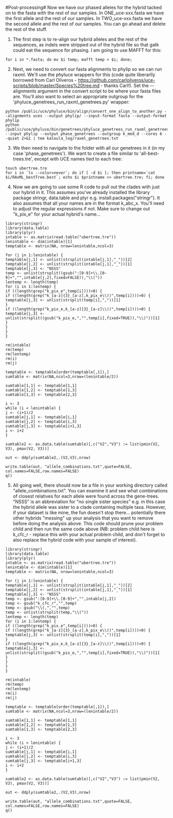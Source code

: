 #Post-processing#
Now we have our phased alleles for the hybrid tacked on to the fasta with the rest of our samples. In ONE_uce-xxx.fasta we have the first allele and the rest of our samples. In TWO_uce-xxx.fasta we have the second allele and the rest of our samples. You can go ahead and delete the rest of the stuff.

1) The first step is to re-align our hybrid alleles and the rest of the sequences, as indels were stripped out of the hybrid file so that gatk could eat the sequence for phasing. I am going to use MAFFT for this:
```
for i in *.fasta; do mv $i temp; mafft temp > $i; done;
```

2) Next, we need to convert our fasta alignments to phylip so we can run raxml. We'll use the phyluce wrappers for this (code quite liberarlly borrowed from Carl Oliveros - https://github.com/carloliveros/uce-scripts/blob/master/Species%20tree.md - thanks Carl!). Set the --alignments argument in the convert script to be where your fasta files are. You'll also want to select an appropriate outgroup for the 'phyluce_genetrees_run_raxml_genetrees.py' wrapper:
```
python /public/uce/phyluce/bin/align/convert_one_align_to_another.py --alignments uces --output phylip/ --input-format fasta --output-format phylip
python /public/uce/phyluce/bin/genetrees/phyluce_genetrees_run_raxml_genetrees.py --input phylip --output phase_genetrees --outgroup k_med_d --cores 6 --quiet 2>&1 | tee kaloula_log/raxml_genetrees.txt
```

3) We then need to navigate to the folder with all our genetrees in it (in my case 'phase_genetrees'). We want to create a file similar to 'all-best-trees.tre', except with UCE names tied to each tree:
```
touch ubertree.tre
for i in `ls --color=never`; do if [ -d $i ]; then printname=`cat $i/RAxML_bestTree.best`; echo $i $printname >> ubertree.tre; fi; done 
```

4) Now we are going to use some R code to pull out the clades with just our hybrid in it. This assumes you've already installed the library package stringr, data.table and plyr e.g. install.packages("stringr"). It also assumes that all your names are in the format k_abc_x. You'll need to adjust the regular expressions if not. Make sure to change out "k_pix_e" for your actual hybrid's name...
```
library(stringr)
library(data.table)
library(plyr)
intable <- as.matrix(read.table("ubertree.tre"))
lenintable <- dim(intable)[1]
temptable <- matrix(NA, nrow=lenintable,ncol=3)

for (j in 1:lenintable) {
temptable[j,1] <- unlist(strsplit(intable[j,1],"_"))[2]
temptable[j,2] <- unlist(strsplit(intable[j,1],"_"))[1]
temptable[j,3] <- "NSSS"
temp <- unlist(strsplit((gsub(":[0-9]+\\.[0-9]+","",intable[j,2],fixed=FALSE)),"\\("))
lentemp <- length(temp)
for (i in 1:lentemp) {
if ((length(grep("k_pix_e",temp[i])))>0) {
if ((length(grep("k_[a-z]{3}_[a-z],k_pix_e\\))",temp[i])))>0) {
temptable[j,3] <- unlist(strsplit(temp[i],","))[1]
}
if ((length(grep("k_pix_e,k_[a-z]{3}_[a-z]\\))",temp[i])))>0) {
temptable[j,3] <- unlist(strsplit((gsub("k_pix_e,","",temp[i],fixed=TRUE)),"\\)"))[1]
}
}
}
}

rm(intable)
rm(temp)
rm(lentemp)
rm(i)
rm(j)

temptable <- temptable[order(temptable[,1]),]
sumtable <- matrix(NA,ncol=3,nrow=(lenintable/2))

sumtable[1,1] <- temptable[1,1]
sumtable[1,2] <- temptable[1,3]
sumtable[1,3] <- temptable[2,3]

i <- 3
while (i < lenintable) {
j <- (i+1)/2
sumtable[j,1] <- temptable[i,1]
sumtable[j,2] <- temptable[i,3]
sumtable[j,3] <- temptable[i+1,3]
i <- i+2
}

sumtable2 <- as.data.table(sumtable)[,c("V2","V3") := list(pmin(V2, V3), pmax(V2, V3))]

out <- ddply(sumtable2,.(V2,V3),nrow)

write.table(out, "allele_combinations.txt",quote=FALSE, col.names=FALSE,row.names=FALSE)
q()
```

5) All going well, there should now be a file in your working directory called "allele_combinations.txt". You can examine it and see what combinations of closest relatives for each allele were found across the gene-trees. "NSSS" is an abbreviation for "no single sister species" e.g. in this case the hybrid allele was sister to a clade containing multiple taxa. However, if your dataset is like mine, the fun doesn't stop there... potentially there other hybrids "messing" up your analysis that you want to remove before doing the analysis above. This code should prune your problem child and then run the same code above (NB: problem child here is k_cfc_r - replace this with your actual problem child, and don't forget to also replace the hybrid code with your sample of interest).
```
library(stringr)
library(data.table)
library(plyr)
intable <- as.matrix(read.table("ubertree.tre"))
lenintable <- dim(intable)[1]
temptable <- matrix(NA, nrow=lenintable,ncol=3)

for (j in 1:lenintable) {
temptable[j,1] <- unlist(strsplit(intable[j,1],"_"))[2]
temptable[j,2] <- unlist(strsplit(intable[j,1],"_"))[1]
temptable[j,3] <- "NSSS"
temp <- gsub(":[0-9]+\\.[0-9]+","",intable[j,2])
temp <- gsub("k_cfc_r","",temp)
temp <- gsub("\\(,","",temp)
temp <- unlist(strsplit(temp,"\\("))
lentemp <- length(temp)
for (i in 1:lentemp) {
if ((length(grep("k_pix_e",temp[i])))>0) {
if ((length(grep("k_[a-z]{3}_[a-z],k_pix_e\\))",temp[i])))>0) {
temptable[j,3] <- unlist(strsplit(temp[i],","))[1]
}
if ((length(grep("k_pix_e,k_[a-z]{3}_[a-z]\\))",temp[i])))>0) {
temptable[j,3] <- unlist(strsplit((gsub("k_pix_e,","",temp[i],fixed=TRUE)),"\\)"))[1]
}
}
}
}

rm(intable)
rm(temp)
rm(lentemp)
rm(i)
rm(j)

temptable <- temptable[order(temptable[,1]),]
sumtable <- matrix(NA,ncol=3,nrow=(lenintable/2))

sumtable[1,1] <- temptable[1,1]
sumtable[1,2] <- temptable[1,3]
sumtable[1,3] <- temptable[2,3]

i <- 3
while (i < lenintable) {
j <- (i+1)/2
sumtable[j,1] <- temptable[i,1]
sumtable[j,2] <- temptable[i,3]
sumtable[j,3] <- temptable[i+1,3]
i <- i+2
}

sumtable2 <- as.data.table(sumtable)[,c("V2","V3") := list(pmin(V2, V3), pmax(V2, V3))]

out <- ddply(sumtable2,.(V2,V3),nrow)

write.table(out, "allele_combinations.txt",quote=FALSE, col.names=FALSE,row.names=FALSE)
q()
```



